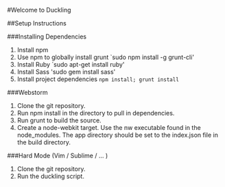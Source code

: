 #Welcome to Duckling

##Setup Instructions

###Installing Dependencies
1. Install npm
2. Use npm to globally install grunt `sudo npm install -g grunt-cli'
3. Install Ruby `sudo apt-get install ruby'
4. Install Sass 'sudo gem install sass'
5. Install project dependencies `npm install; grunt install`

###Webstorm
1. Clone the git repository.
2. Run npm install in the directory to pull in dependencies.
3. Run grunt to build the source.
4. Create a node-webkit target.  Use the nw executable found in the node_modules.  The app directory should be set to the index.json file in the build directory.

###Hard Mode (Vim / Sublime / ... )
1. Clone the git repository.
2. Run the duckling script.